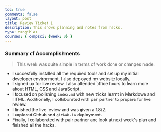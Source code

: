 ```yaml
---
toc: true
comments: false
layout: post
title: Review Ticket 1
description: This shows planning and notes from hacks.
type: tangibles
courses: { compsci: {week: 0} }
---
```


### Summary of Accomplishments
> This week was quite simple in terms of work done or changes made.
- I succesfully installed all the required tools and set up my initial developer environment. I also deployed my website locally.
- I signed up for live review. I also attended office hours to learn more about HTML, CSS and JavaScript.
- I focused on polishing `index.md` with new tricks learnt in Markdown and HTML. Additionally, I collaborated with pair partner to prepare for live review.
- I finished the live review and was given a 1.8/2.
- I explored Github and `github.io` deployment.
- Finally, I collaborated with pair partner and look at next week's plan and finished all the hacks.